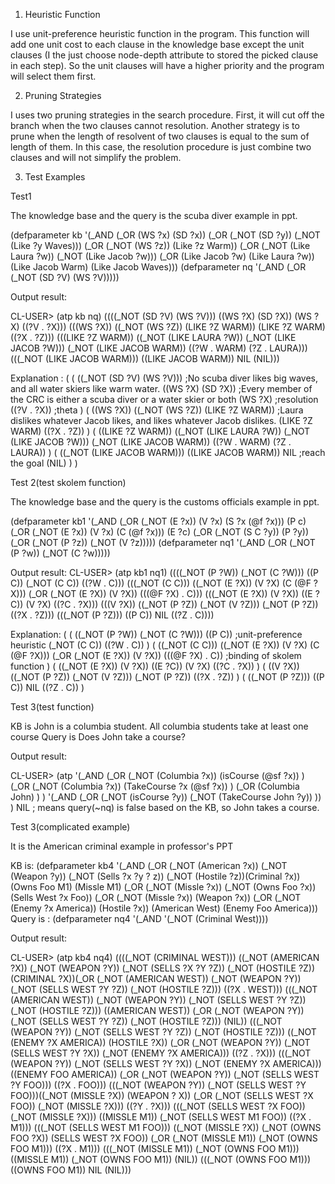 1. Heuristic Function

I use unit-preference heuristic function in
the program. This function will add one unit cost to each clause in the knowledge base
except the unit clauses (I the just choose node-depth attribute to stored the picked clause
in each step). So the unit clauses will have a higher priority and the
program will select them first.

2. Pruning Strategies

I uses two pruning strategies in the search procedure. First, it will cut off the
branch when the two clauses cannot
resolution. Another strategy is to prune when the length of resolvent of two clauses is
equal to the sum of length of them. In this case, the resolution procedure is just combine
two clauses and will not simplify the problem.

3. Test Examples

Test1

The knowledge base and the query is the scuba diver example in ppt.

(defparameter kb '(_AND
(_OR (WS ?x) (SD ?x))
(_OR (_NOT (SD ?y)) (_NOT (Like ?y Waves)))
(_OR (_NOT (WS ?z)) (Like ?z Warm))
(_OR (_NOT (Like Laura ?w)) (_NOT (Like Jacob ?w)))
(_OR (Like Jacob ?w) (Like Laura ?w))
(Like Jacob Warm)
(Like Jacob Waves)))
(defparameter nq '(_AND (_OR (_NOT (SD ?V) (WS ?V)))))

Output result:

CL-USER> (atp kb nq)
((((_NOT (SD ?V) (WS ?V))) ((WS ?X) (SD ?X)) (WS ?X) ((?V . ?X)))
(((WS ?X)) ((_NOT (WS ?Z)) (LIKE ?Z WARM)) (LIKE ?Z WARM) ((?X . ?Z)))
(((LIKE ?Z WARM)) ((_NOT (LIKE LAURA ?W)) (_NOT (LIKE JACOB ?W)))
(_NOT (LIKE JACOB WARM)) ((?W . WARM) (?Z . LAURA)))
(((_NOT (LIKE JACOB WARM))) ((LIKE JACOB WARM)) NIL (NIL)))

Explanation :
(
(
((_NOT (SD ?V) (WS ?V))) ;No scuba diver likes big waves, and all water skiers like
warm water.
((WS ?X) (SD ?X)) ;Every member of the CRC is either a scuba diver or a water skier
or both
(WS ?X) ;resolution
((?V . ?X)) ;theta
)
(
((WS ?X))
((_NOT (WS ?Z)) (LIKE ?Z WARM)) ;Laura dislikes whatever Jacob likes, and likes
whatever Jacob dislikes.
(LIKE ?Z WARM)
((?X . ?Z))
)
(
((LIKE ?Z WARM))
((_NOT (LIKE LAURA ?W)) (_NOT (LIKE JACOB ?W)))
(_NOT (LIKE JACOB WARM))
((?W . WARM) (?Z . LAURA))
)
(
((_NOT (LIKE JACOB WARM)))
((LIKE JACOB WARM))
NIL ;reach the goal
(NIL)
)
)

Test 2(test skolem function)

The knowledge base and the query is the customs officials example in ppt.

(defparameter kb1
'(_AND (_OR (_NOT (E ?x)) (V ?x) (S ?x (@f ?x)))
(P c)
(_OR (_NOT (E ?x)) (V ?x) (C (@f ?x)))
(E ?c)
(_OR (_NOT (S C ?y)) (P ?y))
(_OR (_NOT (P ?z)) (_NOT (V ?z)))))
(defparameter nq1
'(_AND (_OR (_NOT (P ?w)) (_NOT (C ?w)))))

Output result:
CL-USER> (atp kb1 nq1)
((((_NOT (P ?W)) (_NOT (C ?W))) ((P C)) (_NOT (C C)) ((?W . C)))
(((_NOT (C C))) ((_NOT (E ?X)) (V ?X) (C (@F ?X))) (_OR (_NOT (E ?X)) (V ?X))
(((@F ?X) . C)))
(((_NOT (E ?X)) (V ?X)) ((E ?C)) (V ?X) ((?C . ?X)))
(((V ?X)) ((_NOT (P ?Z)) (_NOT (V ?Z))) (_NOT (P ?Z)) ((?X . ?Z)))
(((_NOT (P ?Z))) ((P C)) NIL ((?Z . C))))

Explanation:
(
(
((_NOT (P ?W)) (_NOT (C ?W)))
((P C)) ;unit-preference heuristic
(_NOT (C C))
((?W . C))
)
(
((_NOT (C C)))
((_NOT (E ?X)) (V ?X) (C (@F ?X)))
(_OR (_NOT (E ?X)) (V ?X))
(((@F ?X) . C)) ;binding of skolem function
)
(
((_NOT (E ?X)) (V ?X))
((E ?C))
(V ?X)
((?C . ?X))
)
(
((V ?X))
((_NOT (P ?Z)) (_NOT (V ?Z)))
(_NOT (P ?Z))
((?X . ?Z))
)
(
((_NOT (P ?Z)))
((P C))
NIL
((?Z . C))
)

Test 3(test function)

KB is
John is a columbia student.
All columbia students take at least one course
Query is
Does John take a course?

Output result:

CL-USER> (atp '(_AND
(_OR
(_NOT (Columbia ?x))
(isCourse (@sf ?x))
)
(_OR
(_NOT (Columbia ?x))
(TakeCourse ?x (@sf ?x))
)
(_OR
(Columbia John)
)
)
'(_AND
(_OR
(_NOT (isCourse ?y))
(_NOT (TakeCourse John ?y))
))
)
NIL ; means query(~nq) is false based on the KB, so John takes a course.

Test 3(complicated example)

It is the American criminal example in professor's PPT

KB is:
(defparameter kb4
'(_AND (_OR (_NOT (American ?x)) (_NOT (Weapon ?y)) (_NOT (Sells ?x ?y ?
z)) (_NOT (Hostile ?z))(Criminal ?x))
(Owns Foo M1)
(Missle M1)
(_OR (_NOT (Missle ?x)) (_NOT (Owns Foo ?x)) (Sells West ?x Foo))
(_OR (_NOT (Missle ?x)) (Weapon ?x))
(_OR (_NOT (Enemy ?x America)) (Hostile ?x))
(American West)
(Enemy Foo America)))
Query is :
(defparameter nq4 '(_AND '(_NOT (Criminal West))))

Output result:

CL-USER> (atp kb4 nq4)
((((_NOT (CRIMINAL WEST))) ((_NOT (AMERICAN ?X)) (_NOT (WEAPON ?Y)) (_NOT
(SELLS ?X ?Y ?Z)) (_NOT (HOSTILE ?Z)) (CRIMINAL ?X))(_OR (_NOT (AMERICAN
WEST)) (_NOT (WEAPON ?Y)) (_NOT (SELLS WEST ?Y ?Z)) (_NOT (HOSTILE ?Z))) ((?X .
WEST)))
(((_NOT (AMERICAN WEST)) (_NOT (WEAPON ?Y)) (_NOT (SELLS WEST ?Y ?Z))(_NOT
(HOSTILE ?Z))) ((AMERICAN WEST)) (_OR (_NOT (WEAPON ?Y)) (_NOT (SELLS WEST ?Y
?Z)) (_NOT (HOSTILE ?Z))) (NIL))
(((_NOT (WEAPON ?Y)) (_NOT (SELLS WEST ?Y ?Z)) (_NOT (HOSTILE ?Z))) ((_NOT
(ENEMY ?X AMERICA)) (HOSTILE ?X)) (_OR (_NOT (WEAPON ?Y)) (_NOT (SELLS
WEST ?Y ?X)) (_NOT (ENEMY ?X AMERICA))) ((?Z . ?X)))
(((_NOT (WEAPON ?Y)) (_NOT (SELLS WEST ?Y ?X)) (_NOT (ENEMY ?X AMERICA)))
((ENEMY FOO AMERICA)) (_OR (_NOT (WEAPON ?Y)) (_NOT (SELLS WEST ?Y FOO)))
((?X . FOO)))
(((_NOT (WEAPON ?Y)) (_NOT (SELLS WEST ?Y FOO)))((_NOT (MISSLE ?X)) (WEAPON ?
X)) (_OR (_NOT (SELLS WEST ?X FOO)) (_NOT (MISSLE ?X))) ((?Y . ?X)))
(((_NOT (SELLS WEST ?X FOO)) (_NOT (MISSLE ?X))) ((MISSLE M1)) (_NOT (SELLS
WEST M1 FOO)) ((?X . M1)))
(((_NOT (SELLS WEST M1 FOO))) ((_NOT (MISSLE ?X)) (_NOT (OWNS FOO ?X)) (SELLS
WEST ?X FOO)) (_OR (_NOT (MISSLE M1)) (_NOT (OWNS FOO M1))) ((?X . M1)))
(((_NOT (MISSLE M1)) (_NOT (OWNS FOO M1))) ((MISSLE M1)) (_NOT (OWNS FOO
M1)) (NIL))
(((_NOT (OWNS FOO M1))) ((OWNS FOO M1)) NIL (NIL)))
